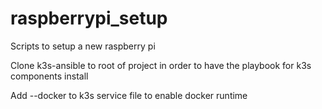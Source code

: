 # raspberrypi_setup
Scripts to setup a new raspberry pi

Clone k3s-ansible to root of project in order to have the playbook for k3s components install

Add --docker to k3s service file to enable docker runtime